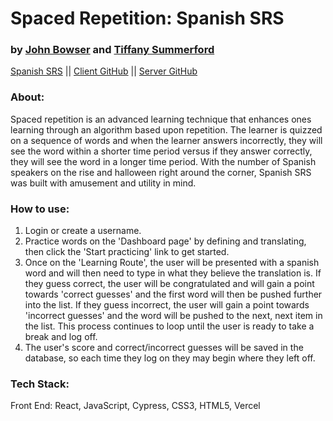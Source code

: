 # Spaced Repetition: Spanish SRS
### by [John Bowser](https://github.com/jgbowser) and [Tiffany Summerford](https://github.com/breakfastatiffs)   
[Spanish SRS](https://language-spaced-repetition.vercel.app/register) ||
[Client GitHub](https://github.com/thinkful-ei-quail/SR-Client-johnb-tiff) ||
[Server GitHub](https://github.com/thinkful-ei-quail/SR-API-johnb-tiff)  
 
### About:  
Spaced repetition is an advanced learning technique that enhances ones learning through an algorithm based upon repetition. The learner is quizzed on a sequence of words and when the learner answers incorrectly, they will see the word within a shorter time period versus if they answer correctly, they will see the word in a longer time period. With the number of Spanish speakers on the rise and halloween right around the corner, Spanish SRS was built with amusement and utility in mind.  

### How to use:  
1. Login or create a username. 
2. Practice words on the 'Dashboard page' by defining and translating, then click the 'Start practicing' link to get started.  
3. Once on the 'Learning Route', the user will be presented with a spanish word and will then need to type in what they believe the translation is. If they guess correct, the user will be congratulated and will gain a point towards 'correct guesses' and the first word will then be pushed further into the list. If they guess incorrect, the user will gain a point towards 'incorrect guesses' and the word will be pushed to the next, next item in the list. This process continues to loop until the user is ready to take a break and log off.  
4. The user's score and correct/incorrect guesses will be saved in the database, so each time they log on they may begin where they left off.

### Tech Stack:  
Front End: React, JavaScript, Cypress, CSS3, HTML5, Vercel
 